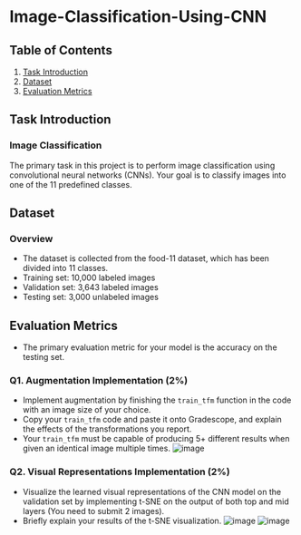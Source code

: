 # Image-Classification-Using-CNN

## Table of Contents

1. [Task Introduction](#task-introduction)
2. [Dataset](#dataset)
3. [Evaluation Metrics](#evaluation-metrics)


## Task Introduction

### Image Classification
The primary task in this project is to perform image classification using convolutional neural networks (CNNs). Your goal is to classify images into one of the 11 predefined classes.

## Dataset

### Overview
- The dataset is collected from the food-11 dataset, which has been divided into 11 classes.
- Training set: 10,000 labeled images
- Validation set: 3,643 labeled images
- Testing set: 3,000 unlabeled images

## Evaluation Metrics

- The primary evaluation metric for your model is the accuracy on the testing set.

### Q1. Augmentation Implementation (2%)
- Implement augmentation by finishing the `train_tfm` function in the code with an image size of your choice.
- Copy your `train_tfm` code and paste it onto Gradescope, and explain the effects of the transformations you report.
- Your `train_tfm` must be capable of producing 5+ different results when given an identical image multiple times.
  ![image](https://github.com/Bonbodii/Image-Classification-Using-CNN/assets/116272268/66b42128-8820-4f44-b447-6378a42b7407)


### Q2. Visual Representations Implementation (2%)
- Visualize the learned visual representations of the CNN model on the validation set by implementing t-SNE on the output of both top and mid layers (You need to submit 2 images).
- Briefly explain your results of the t-SNE visualization.
![image](https://github.com/Bonbodii/Image-Classification-Using-CNN/assets/116272268/a34ba7a9-94fb-4409-9da8-6a1513ed3f9d) ![image](https://github.com/Bonbodii/Image-Classification-Using-CNN/assets/116272268/ffd58e7e-b7d8-4ae6-a3f5-9d456e55068d)

